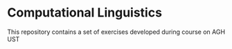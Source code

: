 # Computational Linguistics
This repository contains a set of exercises developed during course on AGH UST
